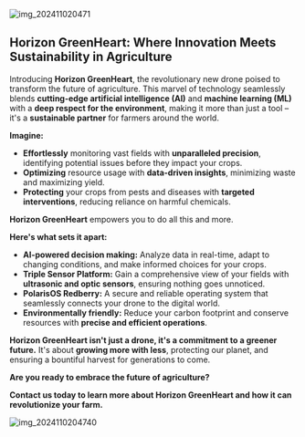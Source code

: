 ![img_202411020471](https://github.com/VaysiDevelopmentCenter/HorizonGreenHeart/assets/151166631/96f84e61-18d9-45c9-9f5e-6d9ead205ed3)



## Horizon GreenHeart: Where Innovation Meets Sustainability in Agriculture

Introducing **Horizon GreenHeart**, the revolutionary new drone poised to transform the future of agriculture. This marvel of technology seamlessly blends **cutting-edge artificial intelligence (AI)** and **machine learning (ML)** with a **deep respect for the environment**, making it more than just a tool – it's a **sustainable partner** for farmers around the world.

**Imagine:**

* **Effortlessly** monitoring vast fields with **unparalleled precision**, identifying potential issues before they impact your crops.
* **Optimizing** resource usage with **data-driven insights**, minimizing waste and maximizing yield.
* **Protecting** your crops from pests and diseases with **targeted interventions**, reducing reliance on harmful chemicals.

**Horizon GreenHeart** empowers you to do all this and more. 

**Here's what sets it apart:**

* **AI-powered decision making:** Analyze data in real-time, adapt to changing conditions, and make informed choices for your crops.
* **Triple Sensor Platform:** Gain a comprehensive view of your fields with **ultrasonic and optic sensors**, ensuring nothing goes unnoticed.
* **PolarisOS Redberry:** A secure and reliable operating system that seamlessly connects your drone to the digital world.
* **Environmentally friendly:** Reduce your carbon footprint and conserve resources with **precise and efficient operations**.

**Horizon GreenHeart isn't just a drone, it's a commitment to a greener future.** It's about **growing more with less**, protecting our planet, and ensuring a bountiful harvest for generations to come.

**Are you ready to embrace the future of agriculture?**

**Contact us today to learn more about Horizon GreenHeart and how it can revolutionize your farm.**

![img_2024110204740](https://github.com/VaysiDevelopmentCenter/HorizonGreenHeart/assets/151166631/bc867c22-c331-471e-a1b1-b2904b2cfd4a)

